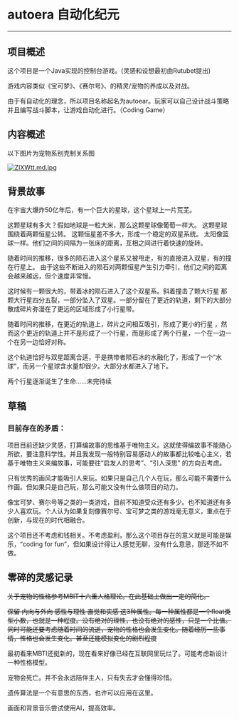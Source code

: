 # autoera 自动化纪元

---

## 项目概述

这个项目是一个Java实现的控制台游戏。(灵感和设想最初由Rutubet提出)

游戏内容类似《宝可梦》、《赛尔号》、的精灵/宠物的养成以及对战。

由于有自动化的理念，所以项目名称起名为autoear。玩家可以自己设计战斗策略并且编写战斗脚本，让游戏自动化进行。（Coding Game）



## 内容概述

以下图片为宠物系别克制关系图

[![ZIXWtt.md.jpg](https://www.helloimg.com/images/2022/09/10/ZIXWtt.md.jpg)](https://www.helloimg.com/image/ZIXWtt)





## 背景故事

在宇宙大爆炸50亿年后，有一个巨大的星球，这个星球上一片荒芜。

这颗星球有多大？假如地球是一粒大米，那么这颗星球像葡萄一样大。
这颗星球围绕着两颗恒星公转。
这颗恒星差不多大，形成一个稳定的双星系统。
太阳像篮球一样。他们之间的间隔为一张床的距离，互相之间进行着快速的旋转。

随着时间的推移，很多的陨石进入这个星系又被甩走，有的直接进入双星，有的撞在行星上。
由于这些不断进入的陨石对两颗恒星产生引力牵引，他们之间的距离会越来越远，但个速度非常慢。

这时候有一颗很大的，带着冰的陨石进入了这个双星系。斜着撞击了颗大行星
那颗大行星四分五裂，一部分坠入了双星。一部分留在了更近的轨道，剩下的大部分散成碎片弥漫在了更远的区域形成了小行星带。

随着时间的推移，在更近的轨道上，碎片之间相互吸引，形成了更小的行星
，然而这个更近的轨道上并不是形成了一个行星，而是形成了两个行星，一个在一边一个在另一边恰好对称。

这个轨道恰好与双星距离合适，于是携带者陨石冰的水融化了，形成了一个“水球”，而另一个星球含水量却很少。大部分水都进入了地下。

两个行星逐渐诞生了生命……未完待续





## 草稿

### 目前存在的矛盾：

项目目前还缺少灵感，打算编故事的思维基于唯物主义。这就使得编故事不能随心所欲，要注意科学性。并且我发现一般特别容易感动人的故事都比较唯心主义，若基于唯物主义来编故事，可能要往“启发人的思考”、“引人深思” 的方向去考虑。

只有优秀的画风才能吸引人来玩。如果只是自己几个人在玩，那么可能不需要什么作画。但如果只是自己玩，那么可能又没有什么做项目的动力。

像宝可梦、赛尔号等之类的一类游戏，目前不知道受众还有多少。也不知道还有多少人喜欢玩。个人认为如果复刻像赛尔号、宝可梦之类的游戏毫无意义，重点在于创新，与现在的时代相融合。

这个项目还不考虑和钱相关。不考虑盈利，那么这个项目存在的意义就是可能是娱乐，“coding for fun”，但如果设计得让人感觉无聊，没有什么意思，那还不如不做。

## 零碎的灵感记录

~~关于宠物的性格参考MBIT十六重人格理论。在此基础上做出一定的简化。~~

~~保留 内向与外向  感性与理性  直觉和实感  这3种属性。每一种属性都是一个float类型小数，也就是一种程度。没有绝对的理性，也没有绝对的感性，只是一个比值。同时可能还要考虑随着时间的流逝，宠物的性格也会发生变化。随着经历一些事情，性格也会发生变化。甚至还能模拟变化的剧烈程度~~

最初看来MBTI还挺新的，现在看来好像已经在互联网里玩烂了。可能考虑新设计一种性格模型。



宠物会死亡。并不会永远陪伴主人，只有失去才会懂得珍惜。

遗传算法是一个有意思的东西，也许可以应用在这里。



画面和背景音乐尝试使用AI，提高效率。





